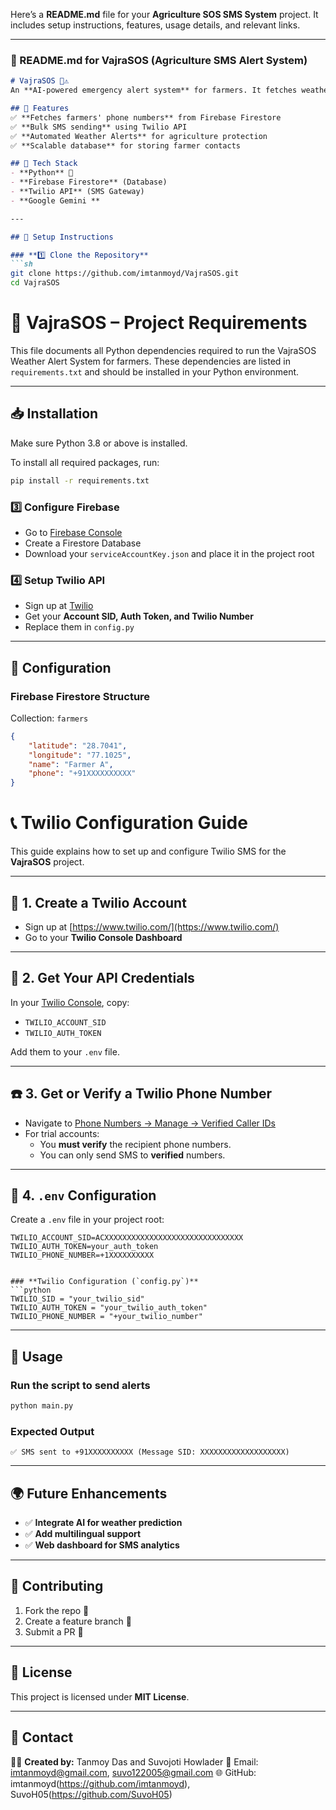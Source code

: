 Here’s a **README.md** file for your **Agriculture SOS SMS System** project. It includes setup instructions, features, usage details, and relevant links.  

---

### **🚀 README.md for VajraSOS (Agriculture SMS Alert System)**  

```md
# VajraSOS 🌾⚠️  
An **AI-powered emergency alert system** for farmers. It fetches weather alerts and sends **bulk SMS notifications** to farmers using **Firebase Firestore** and **Twilio API**.  

## 🌟 Features  
✅ **Fetches farmers' phone numbers** from Firebase Firestore  
✅ **Bulk SMS sending** using Twilio API  
✅ **Automated Weather Alerts** for agriculture protection  
✅ **Scalable database** for storing farmer contacts  

## 📌 Tech Stack  
- **Python** 🐍  
- **Firebase Firestore** (Database)  
- **Twilio API** (SMS Gateway)  
- **Google Gemini **  

---

## 🚀 Setup Instructions  

### **1️⃣ Clone the Repository**  
```sh
git clone https://github.com/imtanmoyd/VajraSOS.git  
cd VajraSOS  
```

# 🌾 VajraSOS – Project Requirements

This file documents all Python dependencies required to run the VajraSOS Weather Alert System for farmers. These dependencies are listed in `requirements.txt` and should be installed in your Python environment.

---

## 📥 Installation

Make sure Python 3.8 or above is installed.

To install all required packages, run:

```bash
pip install -r requirements.txt
```


### **3️⃣ Configure Firebase**  
- Go to [Firebase Console](https://console.firebase.google.com/)  
- Create a Firestore Database  
- Download your `serviceAccountKey.json` and place it in the project root  

### **4️⃣ Setup Twilio API**  
- Sign up at [Twilio](https://www.twilio.com/)  
- Get your **Account SID, Auth Token, and Twilio Number**  
- Replace them in `config.py`  

---

## 🔧 **Configuration**  

### **Firebase Firestore Structure**  
Collection: `farmers`  
```json
{
    "latitude": "28.7041",
    "longitude": "77.1025",
    "name": "Farmer A",
    "phone": "+91XXXXXXXXXX"
}
```

# 📞 Twilio Configuration Guide

This guide explains how to set up and configure Twilio SMS for the **VajraSOS** project.

---

## 🔧 1. Create a Twilio Account

- Sign up at [https://www.twilio.com/](https://www.twilio.com/)
- Go to your **Twilio Console Dashboard**

---

## 🔐 2. Get Your API Credentials

In your [Twilio Console](https://www.twilio.com/console), copy:

- `TWILIO_ACCOUNT_SID`
- `TWILIO_AUTH_TOKEN`

Add them to your `.env` file.

---

## ☎️ 3. Get or Verify a Twilio Phone Number

- Navigate to [Phone Numbers → Manage → Verified Caller IDs](https://www.twilio.com/console/phone-numbers/verified)
- For trial accounts:
  - You **must verify** the recipient phone numbers.
  - You can only send SMS to **verified** numbers.

---

## 📁 4. `.env` Configuration

Create a `.env` file in your project root:

```env
TWILIO_ACCOUNT_SID=ACXXXXXXXXXXXXXXXXXXXXXXXXXXXXXXX
TWILIO_AUTH_TOKEN=your_auth_token
TWILIO_PHONE_NUMBER=+1XXXXXXXXXX


### **Twilio Configuration (`config.py`)**  
```python
TWILIO_SID = "your_twilio_sid"
TWILIO_AUTH_TOKEN = "your_twilio_auth_token"
TWILIO_PHONE_NUMBER = "+your_twilio_number"
```

---

## 📜 **Usage**  

### **Run the script to send alerts**  
```sh
python main.py
```

### **Expected Output**  
```
✅ SMS sent to +91XXXXXXXXXX (Message SID: XXXXXXXXXXXXXXXXXXX)
```

---

## 🌍 **Future Enhancements**  
- ✅ **Integrate AI for weather prediction**  
- ✅ **Add multilingual support**  
- ✅ **Web dashboard for SMS analytics**  

---

## 🤝 **Contributing**  
1. Fork the repo 🍴  
2. Create a feature branch 🌿  
3. Submit a PR 🚀  

---

## 📄 License  
This project is licensed under **MIT License**.  

---

## 📧 Contact  
👨‍💻 **Created by:** Tanmoy Das and Suvojoti Howlader
📩 Email: imtanmoyd@gmail.com, suvo122005@gmail.com
🌐 GitHub: imtanmoyd(https://github.com/imtanmoyd), SuvoH05(https://github.com/SuvoH05)
